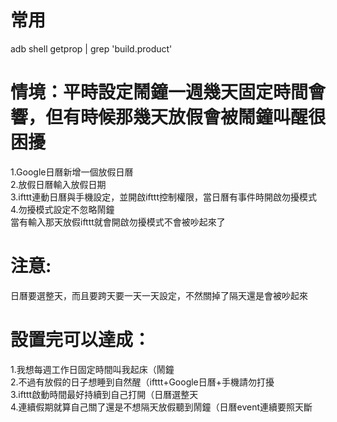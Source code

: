 # 常用
adb shell getprop | grep 'build.product'  

# 情境：平時設定鬧鐘一週幾天固定時間會響，但有時候那幾天放假會被鬧鐘叫醒很困擾  
1.Google日曆新增一個放假日曆  
2.放假日曆輸入放假日期  
3.ifttt連動日曆與手機設定，並開啟ifttt控制權限，當日曆有事件時開啟勿擾模式  
4.勿擾模式設定不忽略鬧鐘  
當有輸入那天放假ifttt就會開啟勿擾模式不會被吵起來了  

# 注意:  
日曆要選整天，而且要跨天要一天一天設定，不然關掉了隔天還是會被吵起來  


# 設置完可以達成：  
1.我想每週工作日固定時間叫我起床（鬧鐘  
2.不過有放假的日子想睡到自然醒（ifttt+Google日曆+手機請勿打擾  
3.ifttt啟動時間最好持續到自己打開（日曆選整天  
4.連續假期就算自己關了還是不想隔天放假聽到鬧鐘（日曆event連續要照天斷  
